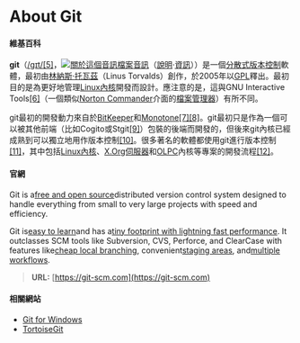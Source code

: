 # About Git

#### **維基百科**

**git**（[/ɡɪt/](https://zh.wikipedia.org/wiki/Help:英語國際音標)[\[5\]](https://zh.wikipedia.org/wiki/Git#cite_note-5)，[![](https://upload.wikimedia.org/wikipedia/commons/thumb/8/8a/Loudspeaker.svg/14px-Loudspeaker.svg.png "關於這個音訊檔案")](https://zh.wikipedia.org/wiki/File:En-us-git.ogg)[音訊](https://upload.wikimedia.org/wikipedia/commons/a/a2/En-us-git.ogg)（[說明](https://zh.wikipedia.org/wiki/Wikipedia:媒體幫助)·[資訊](https://zh.wikipedia.org/wiki/File:En-us-git.ogg)））是一個[分散式版本控制](https://zh.wikipedia.org/wiki/分散式版本控制)軟體，最初由[林納斯·托瓦茲](https://zh.wikipedia.org/wiki/林纳斯·托瓦兹)（Linus Torvalds）創作，於2005年以[GPL](https://zh.wikipedia.org/wiki/GPL)釋出。最初目的是為更好地管理[Linux內核](https://zh.wikipedia.org/wiki/Linux内核)開發而設計。應注意的是，這與GNU Interactive Tools[\[6\]](https://zh.wikipedia.org/wiki/Git#cite_note-gnuit-6)（一個類似[Norton Commander](https://zh.wikipedia.org/w/index.php?title=Norton_Commander&action=edit&redlink=1)介面的[檔案管理器](https://zh.wikipedia.org/wiki/软件包管理系统)）有所不同。

git最初的開發動力來自於[BitKeeper](https://zh.wikipedia.org/wiki/BitKeeper)和[Monotone](https://zh.wikipedia.org/wiki/Monotone_%28軟體%29)[\[7\]](https://zh.wikipedia.org/wiki/Git#cite_note-7)[\[8\]](https://zh.wikipedia.org/wiki/Git#cite_note-8)。git最初只是作為一個可以被其他前端（比如Cogito或Stgit[\[9\]](https://zh.wikipedia.org/wiki/Git#cite_note-9)）包裝的後端而開發的，但後來git內核已經成熟到可以獨立地用作版本控制[\[10\]](https://zh.wikipedia.org/wiki/Git#cite_note-10)。很多著名的軟體都使用git進行版本控制[\[11\]](https://zh.wikipedia.org/wiki/Git#cite_note-11)，其中包括[Linux內核](https://zh.wikipedia.org/wiki/Linux内核)、[X.Org伺服器](https://zh.wikipedia.org/wiki/X.Org服务器)和[OLPC](https://zh.wikipedia.org/wiki/OLPC)內核等專案的開發流程[\[12\]](https://zh.wikipedia.org/wiki/Git#cite_note-12)。

#### **官網**

Git is a[free and open source](https://git-scm.com/about/free-and-open-source)distributed version control system designed to handle everything from small to very large projects with speed and efficiency.

Git is[easy to learn](https://git-scm.com/documentation)and has a[tiny footprint with lightning fast performance](https://git-scm.com/about/small-and-fast). It outclasses SCM tools like Subversion, CVS, Perforce, and ClearCase with features like[cheap local branching](https://git-scm.com/about/branching-and-merging), convenient[staging areas](https://git-scm.com/about/staging-area), and[multiple workflows](https://git-scm.com/about/distributed).

> **URL:** [https://git-scm.com](https://git-scm.com)

#### **相關網站**

* [Git for Windows](https://git-scm.com/download/win)
* [TortoiseGit](https://tortoisegit.org)



